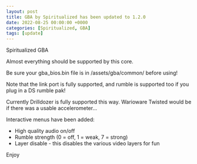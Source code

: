 ```yaml
---
layout: post
title: GBA by Spiritualized has been updated to 1.2.0
date: 2022-08-25 00:00:00 +0000
categories: [Spiritualized, GBA]
tags: [update]
---
```

Spiritualized GBA 

Almost everything should be supported by this core.  

Be sure your gba_bios.bin file is in /assets/gba/common/ before using!

Note that the link port is fully supported, and rumble is supported too if you plug in a DS rumble pak!

Currently Drilldozer is fully supported this way.  Warioware Twisted would be if there was a usable accelerometer...

Interactive menus have been added:
* High quality audio on/off
* Rumble strength (0 = off, 1 = weak, 7 = strong)
* Layer disable - this disables the various video layers for fun

Enjoy
